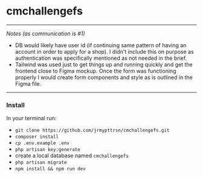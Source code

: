 # cmchallengefs

---

_Notes (as communication is #1)_

-   DB would likely have user id (if continuing same pattern of having an account in order to apply for a shop). I didn't include this on purpose as authentication was specifically mentioned as not needed in the brief.
-   Tailwind was used just to get things up and running quickly and get the frontend close to Figma mockup. Once the form was functioning properly I would create form components and style as is outlined in the Figma file.

---

### Install

In your terminal run:

-   `git clone https://github.com/jrmypttrsn/cmchallengefs.git`
-   `composer install`
-   `cp .env.example .env`
-   `php artisan key:generate`
-   create a local database named `cmchallengefs`
-   `php artisan migrate`
-   `npm install && npm run dev`
